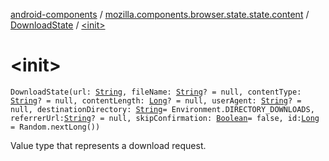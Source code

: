 [android-components](../../index.md) / [mozilla.components.browser.state.state.content](../index.md) / [DownloadState](index.md) / [&lt;init&gt;](./-init-.md)

# &lt;init&gt;

`DownloadState(url: `[`String`](https://kotlinlang.org/api/latest/jvm/stdlib/kotlin/-string/index.html)`, fileName: `[`String`](https://kotlinlang.org/api/latest/jvm/stdlib/kotlin/-string/index.html)`? = null, contentType: `[`String`](https://kotlinlang.org/api/latest/jvm/stdlib/kotlin/-string/index.html)`? = null, contentLength: `[`Long`](https://kotlinlang.org/api/latest/jvm/stdlib/kotlin/-long/index.html)`? = null, userAgent: `[`String`](https://kotlinlang.org/api/latest/jvm/stdlib/kotlin/-string/index.html)`? = null, destinationDirectory: `[`String`](https://kotlinlang.org/api/latest/jvm/stdlib/kotlin/-string/index.html)` = Environment.DIRECTORY_DOWNLOADS, referrerUrl: `[`String`](https://kotlinlang.org/api/latest/jvm/stdlib/kotlin/-string/index.html)`? = null, skipConfirmation: `[`Boolean`](https://kotlinlang.org/api/latest/jvm/stdlib/kotlin/-boolean/index.html)` = false, id: `[`Long`](https://kotlinlang.org/api/latest/jvm/stdlib/kotlin/-long/index.html)` = Random.nextLong())`

Value type that represents a download request.

